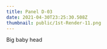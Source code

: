 ```yaml
---
title: Panel D-03
date: 2021-04-30T23:25:30.508Z
thumbnail: public/1st-Render-11.png
---
```

Big baby head